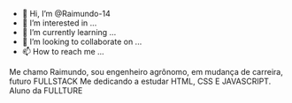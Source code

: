 - 👋 Hi, I’m @Raimundo-14
- 👀 I’m interested in ...
- 🌱 I’m currently learning ...
- 💞️ I’m looking to collaborate on ...
- 📫 How to reach me ...

<!---
Raimundo-14/Raimundo-14 is a ✨ special ✨ repository because its `README.md` (this file) appears on your GitHub profile.
You can click the Preview link to take a look at your changes.
--->
Me chamo Raimundo, sou engenheiro agrônomo, em mudança de carreira, futuro FULLSTACK
Me dedicando a estudar HTML, CSS E JAVASCRIPT.
Aluno da FULLTURE
